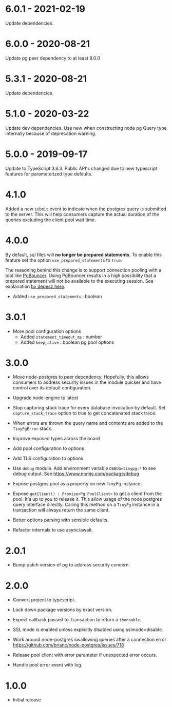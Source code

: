 # 6.0.1 - 2021-02-19

Update dependencies.

# 6.0.0 - 2020-08-21

Update pg peer dependency to at least 8.0.0

# 5.3.1 - 2020-08-21

Update dependencies.

# 5.1.0 - 2020-03-22

Update dev dependencies. Use new when constructing node pg Query type internally because of deprecation warning.

# 5.0.0 - 2019-09-17

Update to TypeScript 3.6.3. Public API's changed due to new typescript features for parameterized type defaults.

# 4.1.0

Added a new `submit` event to indicate when the postgres query is submitted to the server. This will help consumers capture the actual duration of the  queries excluding the client pool wait time.

# 4.0.0

By default, sql files will **no longer be prepared statements**. To enable this feature set the option `use_prepared_statements` to `true`.

The reasoning behind this change is to support connection pooling with a tool like [PgBouncer](https://github.com/pgbouncer/pgbouncer). Using PgBouncer results in a high possibility that a prepared statement will not be available to the executing session. See explanation [by depesz here](https://www.depesz.com/2012/12/02/what-is-the-point-of-bouncing/).

* Added `use_prepared_statements` : boolean

# 3.0.1

* More pool configuration options
   * Added `statement_timeout_ms` : number
   * Added `keep_alive` : boolean pg pool options

# 3.0.0

* Move node-postgres to peer dependency. Hopefully, this allows consumers to address security issues in the module quicker and have control over its default configuration.

* Upgrade node-engine to latest

* Stop capturing stack trace for every database invocation by default. Set `capture_stack_trace` option to true to get concatenated stack trace.

* When errors are thrown the query name and contents are added to the `TinyPgError` stack.

* Improve exposed types across the board

* Add pool configuration to options

* Add TLS configuration to options

* Use `debug` module. Add environment variable `DEBUG=tinypg:*` to see debug output. See https://www.npmjs.com/package/debug

* Expose postgres pool as a property on new TinyPg instance.

* Expose `getClient() : Promise<Pg.PoolClient>` to get a client from the pool. It's up to you to release it. This allow usage of the node postgres query interface directly. Calling this method on a `TinyPg` instance in a transaction will always return the same client.

* Better options parsing with sensible defaults.

* Refactor internals to use async/await.

# 2.0.1

* Bump patch version of pg to address security concern.

# 2.0.0

* Convert project to typescript.

* Lock down package versions by exact version.

* Expect callback passed to .transaction to return a `thennable`.

* SSL mode is enabled unless explicitly disabled using sslmode=disable.

* Work around node-postgres swallowing queries after a connection error https://github.com/brianc/node-postgres/issues/718

* Release pool client with error parameter if unexpected error occurs.

* Handle pool error event with log.

# 1.0.0

* Initial release
